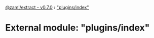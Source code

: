 [@zaml/extract - v0.7.0](../README.md) › ["plugins/index"](_plugins_index_.md)

# External module: "plugins/index"


